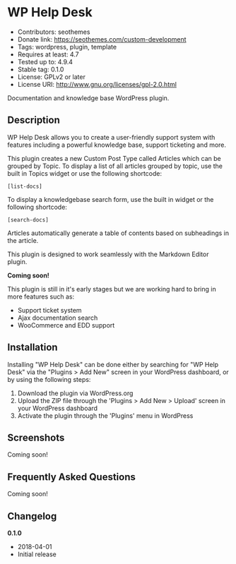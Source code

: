 # WP Help Desk

- Contributors: seothemes
- Donate link: https://seothemes.com/custom-development
- Tags: wordpress, plugin, template
- Requires at least: 4.7
- Tested up to: 4.9.4
- Stable tag: 0.1.0
- License: GPLv2 or later
- License URI: http://www.gnu.org/licenses/gpl-2.0.html

Documentation and knowledge base WordPress plugin.

## Description

WP Help Desk allows you to create a user-friendly support system with features including a powerful knowledge base, support ticketing and more.

This plugin creates a new Custom Post Type called Articles which can be grouped by Topic. To display a list of all articles grouped by topic, use the built in Topics widget or use the following shortcode:

`[list-docs]`

To display a knowledgebase search form, use the built in widget or the following shortcode:

`[search-docs]`

Articles automatically generate a table of contents based on subheadings in the article.

This plugin is designed to work seamlessly with the Markdown Editor plugin.

**Coming soon!**

This plugin is still in it's early stages but we are working hard to bring in more features such as:

- Support ticket system
- Ajax documentation search
- WooCommerce and EDD support

## Installation

Installing "WP Help Desk" can be done either by searching for "WP Help Desk" via the "Plugins > Add New" screen in your WordPress dashboard, or by using the following steps:

1. Download the plugin via WordPress.org
2. Upload the ZIP file through the 'Plugins > Add New > Upload' screen in your WordPress dashboard
3. Activate the plugin through the 'Plugins' menu in WordPress

## Screenshots

Coming soon!

## Frequently Asked Questions

Coming soon!

## Changelog

**0.1.0**

* 2018-04-01
* Initial release
